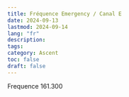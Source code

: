 ```yaml
---
title: Fréquence Emergency / Canal E
date: 2024-09-13
lastmod: 2024-09-14
lang: "fr"
description:
tags:
category: Ascent
toc: false
draft: false
---
```


Frequence 161.300
